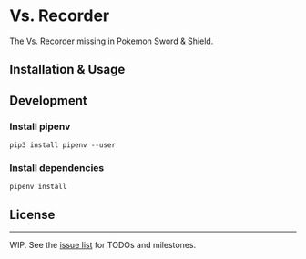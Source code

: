 # Vs. Recorder

The Vs. Recorder missing in Pokemon Sword & Shield.

## Installation & Usage

## Development

### Install pipenv

```
pip3 install pipenv --user
```

### Install dependencies

```
pipenv install
```

## License

-----
WIP. See the [issue list](https://github.com/sunoru/Vs.Recorder/issues) for TODOs and milestones.
